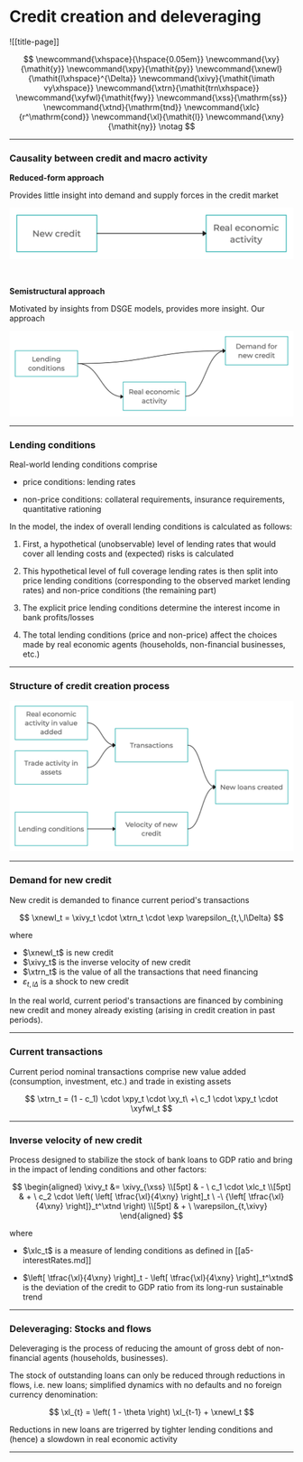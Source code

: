 
# Credit creation and deleveraging

![[title-page]]


$$
\newcommand{\xhspace}{\hspace{0.05em}}
\newcommand{\xy}{\mathit{y}}
\newcommand{\xpy}{\mathit{py}}
\newcommand{\xnewl}{\mathit{l\xhspace}^{\Delta}}
\newcommand{\xivy}{\mathit{\imath vy\xhspace}}
\newcommand{\xtrn}{\mathit{trn\xhspace}}
\newcommand{\xyfwl}{\mathit{fwy}}
\newcommand{\xss}{\mathrm{ss}}
\newcommand{\xtnd}{\mathrm{tnd}}
\newcommand{\xlc}{r^\mathrm{cond}}
\newcommand{\xl}{\mathit{l}}
\newcommand{\xny}{\mathit{ny}}
\notag
$$

--------------------------------------------------------------------------------


### Causality between credit and macro activity

__Reduced-form approach__

Provides little insight into demand and supply forces in the credit market

![Reduced-form approach](reduced-form-credit-creation.png)

<br/>

__Semistructural approach__

Motivated by insights from DSGE models, provides more insight. Our approach

![Semistructural credit creation](structural-credit-creation.png)


--------------------------------------------------------------------------------


### Lending conditions

Real-world lending conditions comprise

* price conditions: lending rates

* non-price conditions: collateral requirements, insurance requirements, quantitative rationing

In the model, the index of overall lending conditions is calculated as follows:

1. First, a hypothetical (unobservable) level of lending rates that would cover all lending costs and (expected) risks is calculated

2. This hypothetical level of full coverage lending rates is then split into price lending conditions (corresponding to the observed market lending rates) and non-price conditions (the remaining part)

3. The explicit price lending conditions determine the interest income in bank profits/losses

4. The total lending conditions (price and non-price) affect the choices made by real economic agents (households, non-financial businesses, etc.)



--------------------------------------------------------------------------------


### Structure of credit creation process



![Structure of credit creation process](credit-creation.png)



--------------------------------------------------------------------------------


### Demand for new credit

New credit is demanded to finance current period's transactions

$$
\xnewl_t = \xivy_t \cdot \xtrn_t \cdot \exp \varepsilon_{t,\,l\Delta}
$$

where

* $\xnewl_t$ is new credit
* $\xivy_t$ is the inverse velocity of new credit
* $\xtrn_t$ is the value of all the transactions that need financing
* $\varepsilon_{t,\,l\Delta}$ is a shock to new credit

In the real world, current period's transactions are financed by combining new credit and money already existing (arising in credit creation in past
periods).


--------------------------------------------------------------------------------


### Current transactions

Current period nominal transactions comprise new value added (consumption,
investment, etc.) and trade in existing assets

$$
\xtrn_t = (1 - c_1) \cdot \xpy_t \cdot \xy_t\ +\ c_1 \cdot \xpy_t \cdot \xyfwl_t
$$


--------------------------------------------------------------------------------


### Inverse velocity of new credit

Process designed to stabilize the stock of bank loans to GDP ratio and
bring in the impact of lending conditions and other factors:

$$
\begin{aligned}
\xivy_t &= \xivy_{\xss} \\[5pt]
& - \ c_1 \cdot \xlc_t \\[5pt]
& + \ c_2 \cdot \left( \left[ \tfrac{\xl}{4\xny} \right]_t
\ -\ {\left[ \tfrac{\xl}{4\xny} \right]}_t^\xtnd \right) \\[5pt]
& + \ \varepsilon_{t,\xivy}
\end{aligned}
$$

where

* $\xlc_t$ is a measure of lending conditions as defined in [[a5-interestRates.md]]

* $\left[ \tfrac{\xl}{4\xny} \right]_t - \left[ \tfrac{\xl}{4\xny} \right]_t^\xtnd$
  is the deviation of the credit to GDP ratio from its long-run sustainable
  trend



--------------------------------------------------------------------------------


### Deleveraging: Stocks and flows


Deleveraging is the process of reducing the amount of gross debt of
non-financial agents (households, businesses).

The stock of outstanding loans can only be reduced through reductions in
flows, i.e. new loans; simplified dynamics with no defaults and no foreign
currency denomination:

$$
\xl_{t} = \left( 1 - \theta \right) \xl_{t-1} + \xnewl_t
$$

Reductions in new loans are trigerred by tighter lending conditions and
(hence) a slowdown in real economic activity


--------------------------------------------------------------------------------

